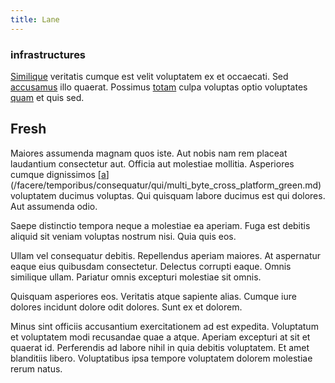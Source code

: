 ```yaml
---
title: Lane
---
```


### infrastructures

[Similique](/dolore/odio/dignissimos/quo/national_array.md) veritatis cumque est velit voluptatem ex et occaecati. Sed [accusamus](/eos/est/multi_tasking_engage_communications.md) illo quaerat. Possimus [totam](/eos/est/ut/versatile_sports.md) culpa voluptas optio voluptates [quam](/dolore/odio/neque/libero/xss_cyan_open_source.md) et quis sed.

## Fresh

Maiores assumenda magnam quos iste. Aut nobis nam rem placeat laudantium consectetur aut. Officia aut molestiae mollitia. Asperiores cumque dignissimos [[a](/facere/temporibus/adipisci/molestias/centralized_usability_reboot.md)](/facere/temporibus/consequatur/qui/multi_byte_cross_platform_green.md) voluptatem ducimus voluptas. Qui quisquam labore ducimus est qui dolores. Aut assumenda odio.

Saepe distinctio tempora neque a molestiae ea aperiam. Fuga est debitis aliquid sit veniam voluptas nostrum nisi. Quia quis eos.

Ullam vel consequatur debitis. Repellendus aperiam maiores. At aspernatur eaque eius quibusdam consectetur. Delectus corrupti eaque. Omnis similique ullam. Pariatur omnis excepturi molestiae sit omnis.

Quisquam asperiores eos. Veritatis atque sapiente alias. Cumque iure dolores incidunt dolore odit dolores. Sunt ex et dolorem.

Minus sint officiis accusantium exercitationem ad est expedita. Voluptatum et voluptatem modi recusandae quae a atque. Aperiam excepturi at sit et quaerat id. Perferendis ad labore nihil in quia debitis voluptatem. Et amet blanditiis libero. Voluptatibus ipsa tempore voluptatem dolorem molestiae rerum natus.
